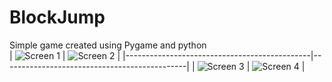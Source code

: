 # BlockJump
Simple game created using Pygame and python <br>
| ![Screen 1](https://i.imgur.com/40txuX6.gif) | ![Screen 2](https://i.imgur.com/3qWvhO6.png) |
|----------------------------------------------|----------------------------------------------|
| ![Screen 3](https://i.imgur.com/N6sGF2F.png) | ![Screen 4](https://i.imgur.com/VYnuqJs.png) |
